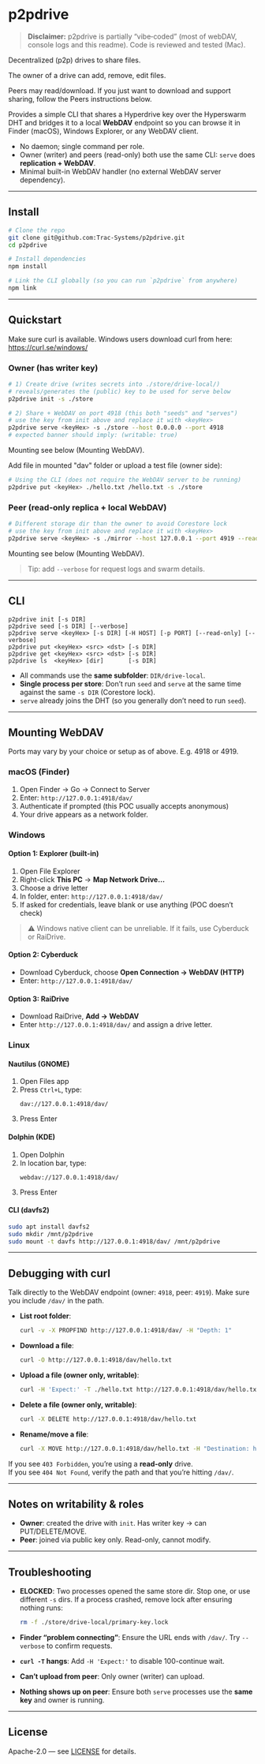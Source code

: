 # p2pdrive

> **Disclaimer:** p2pdrive is partially “vibe‑coded” (most of webDAV, console logs and this readme). Code is reviewed and tested (Mac).

Decentralized (p2p) drives to share files.

The owner of a drive can add, remove, edit files.

Peers may read/download. If you just want to download and support sharing, follow the Peers instructions below.

Provides a simple CLI that shares a Hyperdrive key over the Hyperswarm DHT and bridges it to a local **WebDAV** endpoint so you can browse it in Finder (macOS), Windows Explorer, or any WebDAV client.

- No daemon; single command per role.
- Owner (writer) and peers (read-only) both use the same CLI: `serve` does **replication + WebDAV**.
- Minimal built-in WebDAV handler (no external WebDAV server dependency).

---

## Install

```bash
# Clone the repo
git clone git@github.com:Trac-Systems/p2pdrive.git
cd p2pdrive

# Install dependencies
npm install

# Link the CLI globally (so you can run `p2pdrive` from anywhere)
npm link
```

---

## Quickstart

Make sure curl is available. Windows users download curl from here: https://curl.se/windows/

### Owner (has writer key)

```bash
# 1) Create drive (writes secrets into ./store/drive-local/)
# reveals/generates the (public) key to be used for serve below
p2pdrive init -s ./store

# 2) Share + WebDAV on port 4918 (this both "seeds" and "serves")
# use the key from init above and replace it with <keyHex>
p2pdrive serve <keyHex> -s ./store --host 0.0.0.0 --port 4918
# expected banner should imply: (writable: true)
```

Mounting see below (Mounting WebDAV).

Add file in mounted "dav" folder or upload a test file (owner side):
```bash
# Using the CLI (does not require the WebDAV server to be running)
p2pdrive put <keyHex> ./hello.txt /hello.txt -s ./store
```

### Peer (read-only replica + local WebDAV)

```bash
# Different storage dir than the owner to avoid Corestore lock
# use the key from init above and replace it with <keyHex>
p2pdrive serve <keyHex> -s ./mirror --host 127.0.0.1 --port 4919 --read-only
```

Mounting see below (Mounting WebDAV).

> Tip: add `--verbose` for request logs and swarm details.

---

## CLI

```
p2pdrive init [-s DIR]
p2pdrive seed [-s DIR] [--verbose]
p2pdrive serve <keyHex> [-s DIR] [-H HOST] [-p PORT] [--read-only] [--verbose]
p2pdrive put <keyHex> <src> <dst> [-s DIR]
p2pdrive get <keyHex> <src> <dst> [-s DIR]
p2pdrive ls  <keyHex> [dir]       [-s DIR]
```

- All commands use the **same subfolder**: `DIR/drive-local`.
- **Single process per store**: Don’t run `seed` and `serve` at the same time against the same `-s DIR` (Corestore lock).
- `serve` already joins the DHT (so you generally don’t need to run `seed`).

---

## Mounting WebDAV

Ports may vary by your choice or setup as of above. E.g. 4918 or 4919.

### macOS (Finder)

1. Open Finder → Go → Connect to Server
2. Enter: `http://127.0.0.1:4918/dav/`
3. Authenticate if prompted (this POC usually accepts anonymous)
4. Your drive appears as a network folder.

### Windows

#### Option 1: Explorer (built-in)

1. Open File Explorer
2. Right-click **This PC** → **Map Network Drive…**
3. Choose a drive letter
4. In folder, enter: `http://127.0.0.1:4918/dav/`
5. If asked for credentials, leave blank or use anything (POC doesn’t check)

> ⚠️ Windows native client can be unreliable. If it fails, use Cyberduck or RaiDrive.

#### Option 2: Cyberduck

- Download Cyberduck, choose **Open Connection → WebDAV (HTTP)**
- Enter: `http://127.0.0.1:4918/dav/`

#### Option 3: RaiDrive

- Download RaiDrive, **Add → WebDAV**
- Enter `http://127.0.0.1:4918/dav/` and assign a drive letter.

### Linux

#### Nautilus (GNOME)

1. Open Files app
2. Press `Ctrl+L`, type:
   ```
   dav://127.0.0.1:4918/dav/
   ```
3. Press Enter

#### Dolphin (KDE)

1. Open Dolphin
2. In location bar, type:
   ```
   webdav://127.0.0.1:4918/dav/
   ```
3. Press Enter

#### CLI (davfs2)

```bash
sudo apt install davfs2
sudo mkdir /mnt/p2pdrive
sudo mount -t davfs http://127.0.0.1:4918/dav/ /mnt/p2pdrive
```

---

## Debugging with curl

Talk directly to the WebDAV endpoint (owner: `4918`, peer: `4919`). Make sure you include `/dav/` in the path.

- **List root folder**:
  ```bash
  curl -v -X PROPFIND http://127.0.0.1:4918/dav/ -H "Depth: 1"
  ```

- **Download a file**:
  ```bash
  curl -O http://127.0.0.1:4918/dav/hello.txt
  ```

- **Upload a file (owner only, writable)**:
  ```bash
  curl -H 'Expect:' -T ./hello.txt http://127.0.0.1:4918/dav/hello.txt
  ```

- **Delete a file (owner only, writable)**:
  ```bash
  curl -X DELETE http://127.0.0.1:4918/dav/hello.txt
  ```

- **Rename/move a file**:
  ```bash
  curl -X MOVE http://127.0.0.1:4918/dav/hello.txt -H "Destination: http://127.0.0.1:4918/dav/hello-renamed.txt"
  ```

If you see `403 Forbidden`, you’re using a **read-only** drive.  
If you see `404 Not Found`, verify the path and that you’re hitting `/dav/`.

---

## Notes on writability & roles

- **Owner**: created the drive with `init`. Has writer key → can PUT/DELETE/MOVE.
- **Peer**: joined via public key only. Read-only, cannot modify.

---

## Troubleshooting

- **ELOCKED**: Two processes opened the same store dir. Stop one, or use different `-s` dirs. If a process crashed, remove lock after ensuring nothing runs:
  ```bash
  rm -f ./store/drive-local/primary-key.lock
  ```

- **Finder “problem connecting”**: Ensure the URL ends with `/dav/`. Try `--verbose` to confirm requests.

- **`curl -T` hangs**: Add `-H 'Expect:'` to disable 100-continue wait.

- **Can’t upload from peer**: Only owner (writer) can upload.

- **Nothing shows up on peer**: Ensure both `serve` processes use the **same key** and owner is running.

---

## License

Apache-2.0 — see [LICENSE](./LICENSE) for details.
